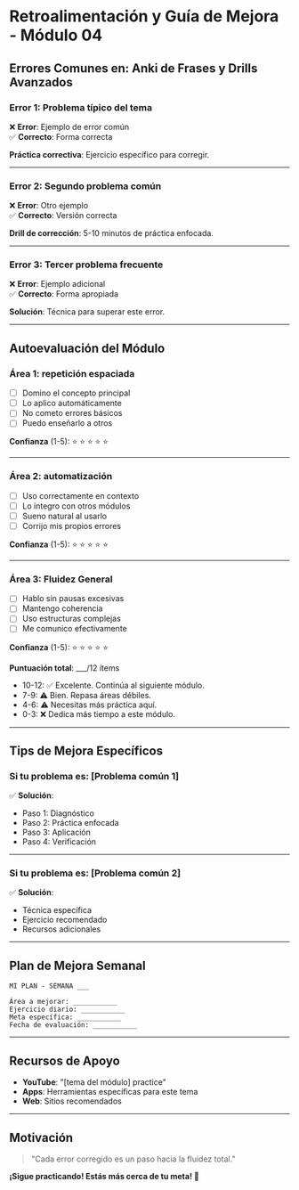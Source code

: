 # Retroalimentación y Guía de Mejora - Módulo 04

## Errores Comunes en: Anki de Frases y Drills Avanzados

### Error 1: Problema típico del tema

❌ **Error**: Ejemplo de error común  
✅ **Correcto**: Forma correcta

**Práctica correctiva**: 
Ejercicio específico para corregir.

---

### Error 2: Segundo problema común

❌ **Error**: Otro ejemplo  
✅ **Correcto**: Versión correcta

**Drill de corrección**: 
5-10 minutos de práctica enfocada.

---

### Error 3: Tercer problema frecuente

❌ **Error**: Ejemplo adicional  
✅ **Correcto**: Forma apropiada

**Solución**: 
Técnica para superar este error.

---

## Autoevaluación del Módulo

### Área 1: repetición espaciada
- [ ] Domino el concepto principal
- [ ] Lo aplico automáticamente
- [ ] No cometo errores básicos
- [ ] Puedo enseñarlo a otros

**Confianza** (1-5): ⭐ ⭐ ⭐ ⭐ ⭐

---

### Área 2:  automatización
- [ ] Uso correctamente en contexto
- [ ] Lo integro con otros módulos
- [ ] Sueno natural al usarlo
- [ ] Corrijo mis propios errores

**Confianza** (1-5): ⭐ ⭐ ⭐ ⭐ ⭐

---

### Área 3: Fluidez General
- [ ] Hablo sin pausas excesivas
- [ ] Mantengo coherencia
- [ ] Uso estructuras complejas
- [ ] Me comunico efectivamente

**Confianza** (1-5): ⭐ ⭐ ⭐ ⭐ ⭐

**Puntuación total**: ___/12 ítems

- 10-12: ✅ Excelente. Continúa al siguiente módulo.
- 7-9: ⚠️ Bien. Repasa áreas débiles.
- 4-6: ⚠️ Necesitas más práctica aquí.
- 0-3: ❌ Dedica más tiempo a este módulo.

---

## Tips de Mejora Específicos

### Si tu problema es: [Problema común 1]

✅ **Solución**:
- Paso 1: Diagnóstico
- Paso 2: Práctica enfocada
- Paso 3: Aplicación
- Paso 4: Verificación

---

### Si tu problema es: [Problema común 2]

✅ **Solución**:
- Técnica específica
- Ejercicio recomendado
- Recursos adicionales

---

## Plan de Mejora Semanal

```
MI PLAN - SEMANA ___

Área a mejorar: ___________
Ejercicio diario: ___________
Meta específica: ___________
Fecha de evaluación: ___________
```

---

## Recursos de Apoyo

- **YouTube**: "[tema del módulo] practice"
- **Apps**: Herramientas específicas para este tema
- **Web**: Sitios recomendados

---

## Motivación

> "Cada error corregido es un paso hacia la fluidez total."

**¡Sigue practicando! Estás más cerca de tu meta! 💪**
